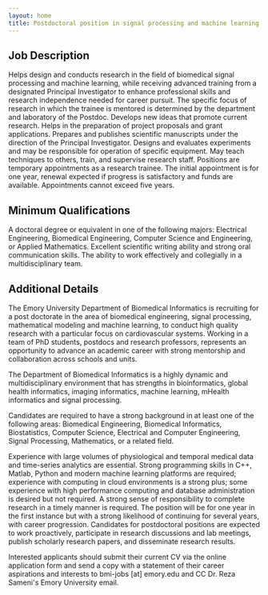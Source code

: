 ```yaml
---
layout: home
title: Postdoctoral position in signal processing and machine learning
---
```

## Job Description
Helps design and conducts research in the field of biomedical signal processing and machine learning, while receiving advanced training from a designated Principal Investigator to enhance professional skills and research independence needed for career pursuit. The specific focus of research in which the trainee is mentored is determined by the department and laboratory of the Postdoc. Develops new ideas that promote current research. Helps in the preparation of project proposals and grant applications. Prepares and publishes scientific manuscripts under the direction of the Principal Investigator. Designs and evaluates experiments and may be responsible for operation of specific equipment. May teach techniques to others, train, and supervise research staff. Positions are temporary appointments as a research trainee. The initial appointment is for one year, renewal expected if progress is satisfactory and funds are available. Appointments cannot exceed five years.

## Minimum Qualifications
A doctoral degree or equivalent in one of the following majors: Electrical Engineering, Biomedical Engineering, Computer Science and Engineering, or Applied Mathematics. Excellent scientific writing ability and strong oral communication skills. The ability to work effectively and collegially in a multidisciplinary team.

## Additional Details
The Emory University Department of Biomedical Informatics is recruiting for a post doctorate in the area of biomedical engineering, signal processing, mathematical modeling and machine learning, to conduct high quality research with a particular focus on cardiovascular systems. Working in a team of PhD students, postdocs and research professors, represents an opportunity to advance an academic career with strong mentorship and collaboration across schools and units. 

The Department of Biomedical Informatics is a highly dynamic and multidisciplinary environment that has strengths in bioinformatics, global health informatics, imaging informatics, machine learning, mHealth informatics and signal processing. 

Candidates are required to have a strong background in at least one of the following areas: Biomedical Engineering, Biomedical Informatics, Biostatistics, Computer Science, Electrical and Computer Engineering, Signal Processing, Mathematics, or a related field. 
 
Experience with large volumes of physiological and temporal medical data and time-series analytics are essential. Strong programming skills in C++, Matlab, Python and modern machine learning platforms are required; experience with computing in cloud environments is a strong plus; some experience with high performance computing and database administration is desired but not required. A strong sense of responsibility to complete research in a timely manner is required. The position will be for one year in the first instance but with a strong likelihood of continuing for several years, with career progression. Candidates for postdoctoral positions are expected to work proactively, participate in research discussions and lab meetings, publish scholarly research papers, and disseminate research results.

Interested applicants should submit their current CV via the online application form and send a copy with a statement of their career aspirations and interests to bmi-jobs [at] emory.edu and CC Dr. Reza Sameni's Emory University email. 
